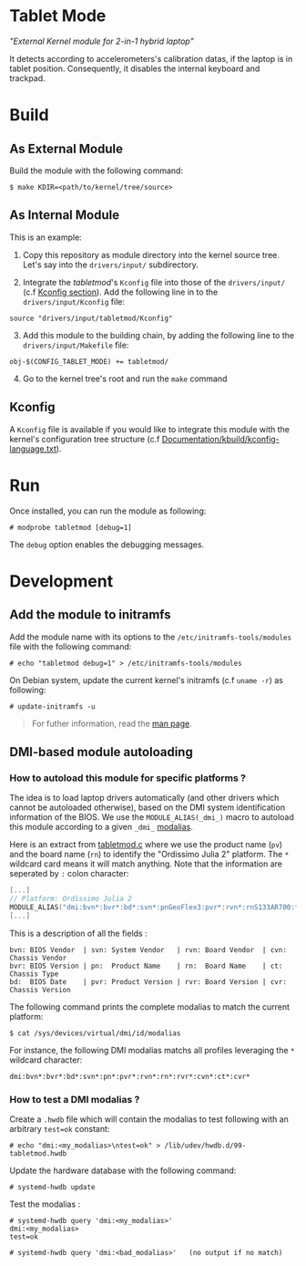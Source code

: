 Tablet Mode
===========

*"External Kernel module for 2-in-1 hybrid laptop"*

It detects according to accelerometers's calibration datas, if the laptop is in tablet position.
Consequently, it disables the internal keyboard and trackpad.

# Build

## As External Module

Build the module with the following command:

```
$ make KDIR=<path/to/kernel/tree/source>
```

## As Internal Module

This is an example:

1. Copy this repository as module directory into the kernel source tree.
   Let's say into the `drivers/input/` subdirectory.

2. Integrate the *tabletmod*'s `Kconfig` file into those of the
   `drivers/input/` (c.f [Kconfig section](#Kconfig)).
   Add the following line in to the `drivers/input/Kconfig` file:

```
source "drivers/input/tabletmod/Kconfig"
```

3. Add this module to the building chain, by adding the following line to
   the `drivers/input/Makefile` file:

```
obj-$(CONFIG_TABLET_MODE) += tabletmod/
```

4. Go to the kernel tree's root and run the `make` command

## Kconfig

A `Kconfig` file is available if you would like to integrate this module with
the kernel's configuration tree structure
(c.f [Documentation/kbuild/kconfig-language.txt](https://www.kernel.org/doc/Documentation/kbuild/kconfig-language.txt)).

# Run

Once installed, you can run the module as following:
```
# modprobe tabletmod [debug=1]
```

The `debug` option enables the debugging messages.

# Development

## Add the module to initramfs


Add the module name with its options to the `/etc/initramfs-tools/modules` file with the following command:

```
# echo "tabletmod debug=1" > /etc/initramfs-tools/modules
```

On Debian system, update the current kernel's initramfs (c.f `uname -r`) as following:

```
# update-initramfs -u
```

> For futher information, read the [man page](http://manpages.ubuntu.com/manpages/precise/man8/update-initramfs.8.html).

## DMI-based module autoloading


### How to autoload this module for specific platforms ?
The idea is to load laptop drivers automatically (and other
drivers which cannot be autoloaded otherwise), based on the DMI system
identification information of the BIOS.
We use the `MODULE_ALIAS(_dmi_)` macro to autoload this module according to a given `_dmi_` [modalias](https://wiki.archlinux.org/index.php/Modalias).

Here is an extract from [tabletmod.c](tabletmod.c) where we use the product name (`pv`) and the board name (`rn`) to identify the "Ordissimo Julia 2" platform. The `*` wildcard card means it will match anything. Note that the information are seperated by `:` colon character:

```c
[...]
// Platform: Ordissimo Julia 2
MODULE_ALIAS("dmi:bvn*:bvr*:bd*:svn*:pnGeoFlex3:pvr*:rvn*:rnS133AR700:*");
[...]
```

This is a description of all the fields :

```
bvn: BIOS Vendor  | svn: System Vendor   | rvn: Board Vendor  | cvn: Chassis Vendor
bvr: BIOS Version | pn:  Product Name    | rn:  Board Name    | ct:  Chassis Type
bd:  BIOS Date    | pvr: Product Version | rvr: Board Version | cvr: Chassis Version
```

The following command prints the complete modalias to match the current platform:

```
$ cat /sys/devices/virtual/dmi/id/modalias
```

For instance, the following DMI modalias matchs all profiles leveraging the `*` wildcard character:

```
dmi:bvn*:bvr*:bd*:svn*:pn*:pvr*:rvn*:rn*:rvr*:cvn*:ct*:cvr*
```

### How to test a DMI modalias ?

Create a `.hwdb` file which will contain the modalias to test following with an arbitrary `test=ok` constant:

```
# echo "dmi:<my_modalias>\ntest=ok" > /lib/udev/hwdb.d/99-tabletmod.hwdb
```

Update the hardware database with the following command:

```
# systemd-hwdb update
```

Test the modalias :

```
# systemd-hwdb query 'dmi:<my_modalias>'
dmi:<my_modalias>
test=ok

# systemd-hwdb query 'dmi:<bad_modalias>'   (no output if no match)
```
